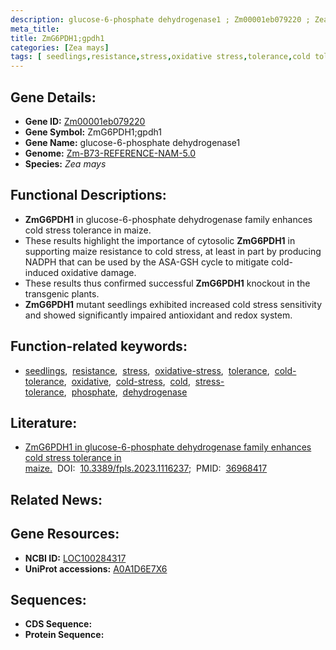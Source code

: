 ```yaml
---
description: glucose-6-phosphate dehydrogenase1 ; Zm00001eb079220 ; Zea mays
meta_title:
title: ZmG6PDH1;gpdh1
categories: [Zea mays]
tags: [ seedlings,resistance,stress,oxidative stress,tolerance,cold tolerance,oxidative,cold stress,cold,stress tolerance,phosphate,dehydrogenase ]
---
```


## Gene Details:
- **Gene ID:**	[Zm00001eb079220](https://www.maizegdb.org/gene_center/gene/Zm00001eb079220)
- **Gene Symbol:** ZmG6PDH1;gpdh1
- **Gene Name:** glucose-6-phosphate dehydrogenase1
- **Genome:** [Zm-B73-REFERENCE-NAM-5.0](https://www.maizegdb.org/genome/assembly/Zm-B73-REFERENCE-NAM-5.0)
- **Species:** *Zea mays*

## Functional Descriptions:
   - **ZmG6PDH1** in glucose-6-phosphate dehydrogenase family enhances cold stress tolerance in maize.
   - These results highlight the importance of cytosolic **ZmG6PDH1** in supporting maize resistance to cold stress, at least in part by producing NADPH that can be used by the ASA-GSH cycle to mitigate cold-induced oxidative damage.
   - These results thus confirmed successful **ZmG6PDH1** knockout in the transgenic plants.
   - **ZmG6PDH1** mutant seedlings exhibited increased cold stress sensitivity and showed significantly impaired antioxidant and redox system.

## Function-related keywords:
- [seedlings](/tags/seedlings/),&nbsp;&nbsp;[resistance](/tags/resistance/),&nbsp;&nbsp;[stress](/tags/stress/),&nbsp;&nbsp;[oxidative-stress](/tags/oxidative-stress/),&nbsp;&nbsp;[tolerance](/tags/tolerance/),&nbsp;&nbsp;[cold-tolerance](/tags/cold-tolerance/),&nbsp;&nbsp;[oxidative](/tags/oxidative/),&nbsp;&nbsp;[cold-stress](/tags/cold-stress/),&nbsp;&nbsp;[cold](/tags/cold/),&nbsp;&nbsp;[stress-tolerance](/tags/stress-tolerance/),&nbsp;&nbsp;[phosphate](/tags/phosphate/),&nbsp;&nbsp;[dehydrogenase](/tags/dehydrogenase/)

## Literature:
   - [ZmG6PDH1 in glucose-6-phosphate dehydrogenase family enhances cold stress tolerance in maize.]( https://www.ncbi.nlm.nih.gov/pmc/articles/PMC10034328/)&nbsp;&nbsp;DOI:&nbsp;&nbsp;[10.3389/fpls.2023.1116237](https://www.ncbi.nlm.nih.gov/pmc/articles/PMC10034328/);&nbsp;&nbsp;PMID:&nbsp;&nbsp;[36968417](https://pubmed.ncbi.nlm.nih.gov/36968417/)

## Related News:

## Gene Resources:
- **NCBI ID:**  [LOC100284317](https://www.ncbi.nlm.nih.gov/gene/?term=LOC100284317)
- **UniProt accessions:** [A0A1D6E7X6](https://www.uniprot.org/uniprotkb/A0A1D6E7X6/entry)



## Sequences:
- **CDS Sequence:**
- **Protein Sequence:**

